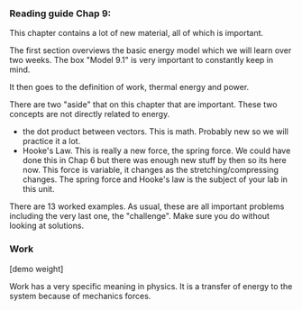 ### Reading guide Chap 9: 

This chapter contains a lot of new material, all of which is important. 

The first section overviews the basic energy model which we will learn over two weeks. The box "Model 9.1" is very important to constantly keep in mind. 

It then goes to the definition of work, thermal energy and power. 

There are two "aside" that on this chapter that are important. These two concepts are not directly related to energy. 

* the dot product between vectors. This is math. Probably new so we will practice it a lot. 
* Hooke's Law. This is really a new force, the spring force. We could have done this in Chap 6 but there was enough new stuff by then so its here now. This force is variable, it changes as the stretching/compressing changes. The spring force and Hooke's law is the subject of your lab in this unit.  

There are 13 worked examples. As usual, these are all important problems including the very last one, the "challenge". Make sure you do without looking at solutions. 

### Work

[demo weight]

<lrndesign-sidenote label="Instructor Note" icon="bookmark" bg-color="#c2e5f2">
Work has a very specific meaning in physics. It is a transfer of energy to the system because of mechanics forces. 
</lrndesign-sidenote>
